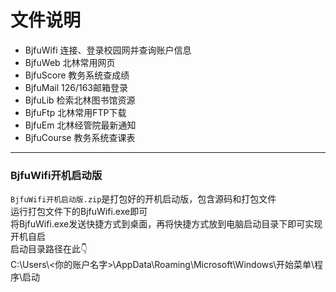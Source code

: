 ﻿# 文件说明

- BjfuWifi  连接、登录校园网并查询账户信息  
- BjfuWeb  北林常用网页  
- BjfuScore  教务系统查成绩  
- BjfuMail  126/163邮箱登录  
- BjfuLib  检索北林图书馆资源  
- BjfuFtp  北林常用FTP下载  
- BjfuEm  北林经管院最新通知  
- BjfuCourse  教务系统查课表  

--------------------------

### BjfuWifi开机启动版
`BjfuWifi开机启动版.zip`是打包好的开机启动版，包含源码和打包文件  
运行打包文件下的BjfuWifi.exe即可  
将BjfuWifi.exe发送快捷方式到桌面，再将快捷方式放到电脑启动目录下即可实现开机自启  
启动目录路径在此👇  
C:\Users\\<你的账户名字>\AppData\Roaming\Microsoft\Windows\开始菜单\程序\启动  
